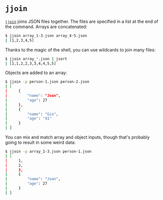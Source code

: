 # `jjoin`

[`jjoin`](../README.md#jjoin) joins JSON files together. The files are specified in a list at the end of the command. Arrays are concatenated:

```sh
$ jjoin array_1-3.json array_4-5.json
| [1,2,3,4,5]
```

Thanks to the magic of the shell, you can use wildcards to join many files:

```sh
$ jjoin array_*.json | jsort
| [1,1,2,2,3,3,4,4,5,5]
```

Objects are added to an array:

```sh
$ jjoin -p person-1.json person-2.json
| [
|     {
|         "name": "Joan",
|         "age": 27
|     },
|     {
|         "name": "Gio",
|         "age": "41"
|     }
| ]
```

You can mix and match array and object inputs, though that's probably going to result in some weird data:

```sh
$ jjoin -p array_1-3.json person-1.json
| [
|     1,
|     2,
|     3,
|     {
|         "name": "Joan",
|         "age": 27
|     }
| ]
```

